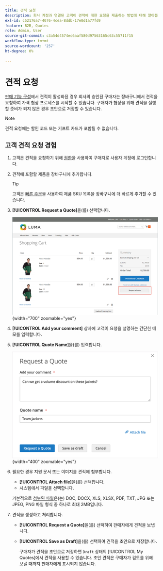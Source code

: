 ```yaml
---
title: 견적 요청
description: 회사 계정과 연결된 고객이 견적에 대한 요청을 제출하는 방법에 대해 알아봅니다.
exl-id: c52176a7-4076-4cea-8ddb-17e0d1a77fd9
feature: B2B, Quotes
role: Admin, User
source-git-commit: c3a54d4574ec6aaf580d97563165c63c55711f15
workflow-type: tm+mt
source-wordcount: '257'
ht-degree: 0%

---
```


# 견적 요청

[판매 기능 구성](configure-quotes.md)에서 견적이 활성화된 경우 회사의 승인된 구매자는 장바구니에서 견적을 요청하여 가격 협상 프로세스를 시작할 수 있습니다. 구매자가 협상을 위해 견적을 실행할 준비가 되지 않은 경우 초안으로 저장할 수 있습니다.

>[!NOTE]
>
>견적 요청에는 할인 코드 또는 기프트 카드가 포함될 수 없습니다.

## 고객 견적 요청 경험

1. 고객은 견적을 요청하기 위해 [권한](account-company-roles-permissions.md)을 사용하여 구매자로 사용자 계정에 로그인합니다.

1. 견적에 포함할 제품을 장바구니에 추가합니다.

   >[!TIP]
   > 
   >고객은 [빠른 주문](quick-order.md)을 사용하여 제품 SKU 목록을 장바구니에 더 빠르게 추가할 수 있습니다.

1. **[!UICONTROL Request a Quote]**&#x200B;을(를) 선택합니다.

   ![장바구니에서 견적 요청](./assets/quote-request-from-cart.png){width="700" zoomable="yes"}

1. **[!UICONTROL Add your comment]** 상자에 고객이 요청을 설명하는 간단한 메모를 입력합니다.

1. **[!UICONTROL Quote Name]**&#x200B;을(를) 입력합니다.

   ![견적 설명 및 이름 입력](./assets/quote-request-from-cart-name-comments.png){width="400" zoomable="yes"}

1. 필요한 경우 지원 문서 또는 이미지를 견적에 첨부합니다.

   - **[!UICONTROL Attach file]**&#x200B;을(를) 선택합니다.
   - 시스템에서 파일을 선택합니다.

   기본적으로 [첨부된 파일](configure-quotes.md)은(는) DOC, DOCX, XLS, XLSX, PDF, TXT, JPG 또는 JPEG, PNG 파일 형식 중 하나로 최대 2MB입니다.

1. 견적을 생성하고 처리합니다.

   - **[!UICONTROL Request a Quote]**&#x200B;을(를) 선택하여 판매자에게 견적을 보냅니다.
   - **[!UICONTROL Save as Draft]**&#x200B;을(를) 선택하여 견적을 초안으로 저장합니다.

     구매자가 견적을 초안으로 저장하면 `Draft` 상태의 [!UICONTROL My Quotes]에서 견적을 사용할 수 있습니다. 초안 견적은 구매자가 검토를 위해 보낼 때까지 판매자에게 표시되지 않습니다.
